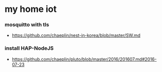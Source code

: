 my home iot
===========

### mosquitto with tls
- https://github.com/chaeplin/nest-in-korea/blob/master/SW.md

### install HAP-NodeJS
- https://github.com/chaeplin/pluto/blob/master/2016/201607.md#2016-07-23

